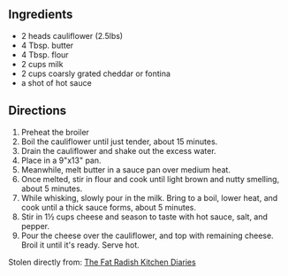---
---

## Ingredients

- 2 heads cauliflower (2.5lbs)
- 4 Tbsp. butter
- 4 Tbsp. flour
- 2 cups milk
- 2 cups coarsly grated cheddar or fontina
- a shot of hot sauce
 
## Directions

1. Preheat the broiler
2. Boil the cauliflower until just tender, about 15 minutes.
3. Drain the cauliflower and shake out the excess water.
4. Place in a 9"x13" pan.
5. Meanwhile, melt butter in a sauce pan over medium heat.
6. Once melted, stir in flour and cook until light brown and nutty smelling, about 5 minutes.
7. While whisking, slowly pour in the milk. Bring to a boil, lower heat, and cook until a thick sauce forms, about 5 minutes.
8. Stir in 1&frac12; cups cheese and season to taste with hot sauce, salt, and pepper.
9. Pour the cheese over the cauliflower, and top with remaining cheese. Broil it until it's ready. Serve hot.

Stolen directly from: [The Fat Radish Kitchen Diaries](http://www.amazon.com/The-Fat-Radish-Kitchen-Diaries/dp/0847843343?tag=food52-20)